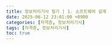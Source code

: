 ```yaml
---
title: 정보처리기사 필기 | 1. 소프트웨어 설계
date: 2025-06-12 23:01:00 +0900
categories: [자격증, 정보처리기사]
tags: [자격증, 정보처리기사]
toc: true
---
```

